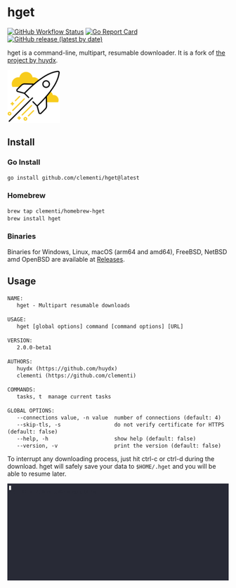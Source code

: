 # hget

[![GitHub Workflow Status](https://img.shields.io/github/actions/workflow/status/clementi/hget/ci.yml)](https://github.com/clementi/hget/actions/workflows/ci.yml)
[![Go Report Card](https://goreportcard.com/badge/github.com/clementi/hget)](https://goreportcard.com/report/github.com/clementi/hget)
[![GitHub release (latest by date)](https://img.shields.io/github/v/release/clementi/hget)](https://github.com/clementi/hget/releases)

hget is a command-line, multipart, resumable downloader. It is a fork of [the project by huydx](https://github.com/huydx/hget).

<img src="./rocket-1206.svg" width="120" height="120">

## Install

### Go Install

```sh
go install github.com/clementi/hget@latest
```

### Homebrew

```sh
brew tap clementi/homebrew-hget
brew install hget
```

### Binaries

Binaries for Windows, Linux, macOS (arm64 and amd64), FreeBSD, NetBSD amd OpenBSD are available at [Releases](https://github.com/clementi/hget/releases).

## Usage

```
NAME:
   hget - Multipart resumable downloads

USAGE:
   hget [global options] command [command options] [URL]

VERSION:
   2.0.0-beta1

AUTHORS:
   huydx (https://github.com/huydx)
   clementi (https://github.com/clementi)

COMMANDS:
   tasks, t  manage current tasks

GLOBAL OPTIONS:
   --connections value, -n value  number of connections (default: 4)
   --skip-tls, -s                 do not verify certificate for HTTPS (default: false)
   --help, -h                     show help (default: false)
   --version, -v                  print the version (default: false)
```

To interrupt any downloading process, just hit ctrl-c or ctrl-d during the download. hget will safely save your data to `$HOME/.hget` and you will be able to resume later.


![Demo](https://github.com/clementi/hget/blob/main/demo.gif)

<!-- ### Download
![](https://i.gyazo.com/89009c7f02fea8cb4cbf07ee5b75da0a.gif)

### Resume
![](https://i.gyazo.com/caa69808f6377421cb2976f323768dc4.gif)
 -->

